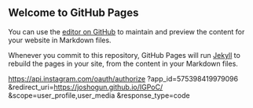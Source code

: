 ## Welcome to GitHub Pages

You can use the [editor on GitHub](https://github.com/JoshOgun/IGPoC/edit/master/index.md) to maintain and preview the content for your website in Markdown files.

Whenever you commit to this repository, GitHub Pages will run [Jekyll](https://jekyllrb.com/) to rebuild the pages in your site, from the content in your Markdown files.

https://api.instagram.com/oauth/authorize
  ?app_id=575398419979096
  &redirect_uri=https://joshogun.github.io/IGPoC/
  &scope=user_profile,user_media
  &response_type=code
